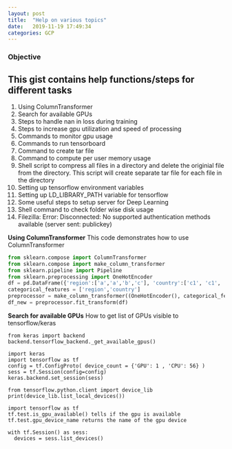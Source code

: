 ```yaml
---
layout: post
title:  "Help on various topics"
date:   2019-11-19 17:49:34
categories: GCP
---
```


### Objective

## This gist contains help functions/steps for different tasks

1. Using ColumnTransformer
2. Search for available GPUs
3. Steps to handle nan in loss during training
4. Steps to increase gpu utilization and speed of processing
5. Commands to monitor gpu usage
6. Commands to run tensorboard
7. Command to create tar file
8. Command to compute per user memory usage
9. Shell script to compress all files in a directory and delete the originial file from the directory. This script will create separate tar file for each file in the directory
10. Setting up tensorflow environment variables
11. Setting up LD_LIBRARY_PATH variable for tensorflow
12. Some useful steps to setup server for Deep Learning
13. Shell command to check folder wise disk usage
14. Filezilla: Error: Disconnected: No supported authentication methods available (server sent: publickey)

**Using ColumnTransformer**
This code demonstrates how to use ColumnTransformer
```python
from sklearn.compose import ColumnTransformer
from sklearn.compose import make_column_transformer
from sklearn.pipeline import Pipeline
from sklearn.preprocessing import OneHotEncoder
df = pd.DataFrame({'region':['a','a','b','c'], 'country':['c1', 'c1', 'c2', 'c3']})
categorical_features = ['region','country']
preprocessor = make_column_transformer((OneHotEncoder(), categorical_features))
df_new = preprocessor.fit_transform(df)
```

**Search for available GPUs**
How to get list of GPUs visible to tensorflow/keras
```
from keras import backend
backend.tensorflow_backend._get_available_gpus()

import keras
import tensorflow as tf
config = tf.ConfigProto( device_count = {'GPU': 1 , 'CPU': 56} ) 
sess = tf.Session(config=config) 
keras.backend.set_session(sess)

from tensorflow.python.client import device_lib
print(device_lib.list_local_devices())

import tensorflow as tf
tf.test.is_gpu_available() tells if the gpu is available
tf.test.gpu_device_name returns the name of the gpu device

with tf.Session() as sess:
  devices = sess.list_devices()

```

